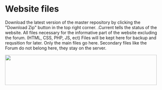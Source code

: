 # Website files
  Download the latest version of the master repository by clicking the "Download Zip" button in the top right corner.
  .Current tells the status of the website.
All files necessary for the informative part of the website excluding the forum. (HTML, CSS, PHP, JS, ect)
Files will be kept here for backup and requsition for later.
Only the main files go here. Secondary files like the Forum do not belong here, they stay on the server.

<a href="http://cat5cybercanes.org" target="_blank"><img src="http://cat5cybercanes.org/forum/images/avatars/gallery/forumbanner.png" border="0" width="500" height="100" alt=""/></a>
